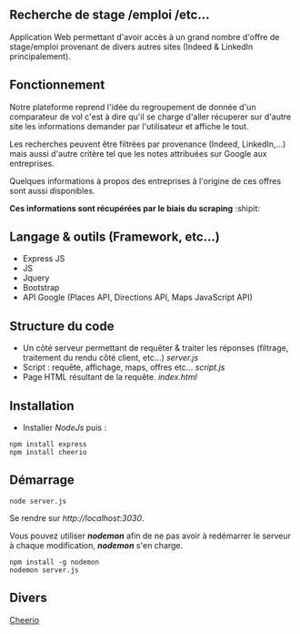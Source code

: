 ## Recherche de stage /emploi /etc...
Application Web permettant d'avoir accès à un grand nombre d'offre de stage/emploi provenant de divers autres sites (Indeed & LinkedIn principalement).

## Fonctionnement
Notre plateforme reprend l'idée du regroupement de donnée d'un comparateur de vol c'est à dire qu'il se charge d'aller récuperer sur d'autre site les informations demander par l'utilisateur et affiche le tout.  

Les recherches peuvent être filtrées par provenance (Indeed, LinkedIn,...) mais aussi d'autre critère tel que les notes attribuées sur Google aux entreprises.  

Quelques informations à propos des entreprises à l'origine de ces offres sont aussi disponibles.

**Ces informations sont récupérées par le biais du scraping**  :shipit:

## Langage & outils (Framework, etc...)
- Express JS
- JS
- Jquery
- Bootstrap
- API Google (Places API, Directions API, Maps JavaScript API)

## Structure du code
- Un côté serveur permettant de requêter & traiter les réponses (filtrage, traitement du rendu côté client, etc...) *server.js*
- Script : requête, affichage, maps, offres etc... *script.js*
- Page HTML résultant de la requête. *index.html*

## Installation
- Installer *NodeJs* puis :
```
npm install express
npm install cheerio
```
## Démarrage
```
node server.js
```
Se rendre sur *http://localhost:3030*.  

Vous pouvez utiliser **_nodemon_** afin de ne pas avoir à redémarrer le serveur à chaque modification, **_nodemon_** s'en charge.
```
npm install -g nodemon
nodemon server.js
```

## Divers

[Cheerio](https://github.com/cheeriojs/cheerio)
